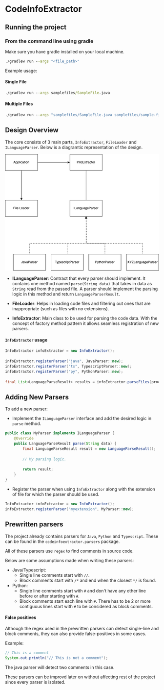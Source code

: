 # CodeInfoExtractor

## Running the project

### From the command line using gradle

Make sure you have gradle installed on your local machine.

```cmd
./gradlew run --args "<file_path>"
```

Example usage: 

#### Single File

```cmd
./gradlew run --args samplefiles/SampleFile.java
```

#### Multiple Files

```cmd
./gradlew run --args "samplefiles/SampleFile.java samplefiles/sample-file.ts samplefiles/sample_file.py"
```

## Design Overview

The core consists of 3 main parts, `InfoExtractor`, `FileLoader` and `ILanguageParser`. Below is a diagramtic representation of the design.

![](https://raw.githubusercontent.com/gurleensethi/CodeInfoExtractor/master/images/design-diagram.png)

- **ILanguageParser**: Contract that every parser should implement. It contains one method named `parse(String data)` that takes in data as `String` read from the passed file. A parser should implement the parsing logic in this method and return `LanguageParserResult`.

- **FileLoader**: Helps in loading code files and filtering out ones that are inappropriate (such as files with no extensions).

- **InfoExtractor**: Main class to be used for parsing the code data. With the concept of factory method pattern it allows seamless registration of new parsers.
 
#### `InfoExtractor` usage

```java
InfoExtractor infoExtractor = new InfoExtractor();

infoExtractor.registerParser("java", JavaParser::new);
infoExtractor.registerParser("ts", TypescriptParser::new);
infoExtractor.registerParser("py", PythonParser::new);

final List<LanguageParseResult> results = infoExtractor.parseFiles(processedFileList);
```

## Adding New Parsers

To add a new parser:

- Implement the `ILanguageParser` interface and add the desired logic in `parse` method.

```java
public class MyParser implements ILanguageParser {
    @Override
    public LanguageParseResult parse(String data) {
        final LanguageParseResult result = new LanguageParseResult();
        
        // My parsing logic.
        
        return result;
    }
}
```

- Register the parser when using `InfoExtractor` along with the extension of file for which the parser should be used.

```java
InfoExtractor infoExtractor = new InfoExtractor();
infoExtractor.registerParser("myextension", MyParser::new);
```

## Prewritten parsers

The project already contains parsers for `Java`, `Python` and `Typescript`. These can be found in the `codeinfoextractor.parsers` package.

All of these parsers use `regex` to find comments in source code.

Below are some assumptions made when writing these parsers:

- Java/Typescript: 
  - Single line comments start with `//`.
  - Block comments start with `/*` and end when the closest `*/` is found.
- Python:
  - Single line comments start with `#` and don't have any other line before or after starting with `#`.
  - Block comments start each line with `#`. There has to be 2 or more contiguous lines start with `#` to be considered as block comments.
  
#### False positives

Although the regex used in the prewritten parsers can detect single-line and block comments, they can also provide false-positives in some cases.

Example:

```java
// This is a comment
System.out.println("// This is not a comment");
```

The java parser will detect two comments in this case.

These parsers can be improvd later on without affecting rest of the project since every parser is isolated.
